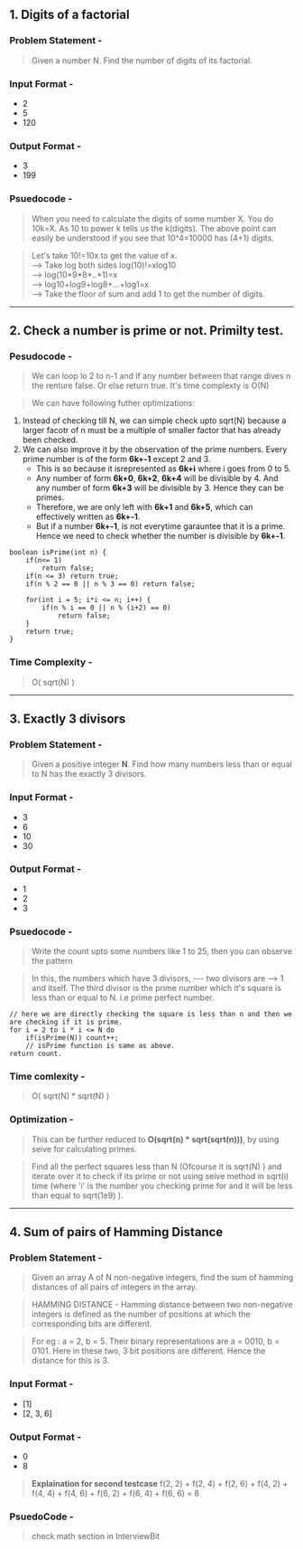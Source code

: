 ## 1. Digits of a factorial
### Problem Statement -
> Given a number N. Find the number of digits of its factorial.
### Input Format -
* 2
* 5
* 120
### Output Format -
* 3
* 199
### Psuedocode -
> When you need to calculate the digits of some number X. You do 10k=X. As 10 to power k tells us the k(digits).
The above point can easily be understood if you see that 10^4=10000 has (4+1) digits.

> Let's take 10!=10x to get the value of x.  
--> Take log both sides log(10)!=xlog10    
--> log(10\*9\*8*..*1)=x  
--> log10+log9+log8+...+log1=x  
--> Take the floor of sum and add 1 to get the number of digits.

___

## 2. Check a number is prime or not. Primilty test.
### Pesudocode - 
> We can loop lo 2 to n-1 and if any number between that range dives n the renture false. Or else return true. It's time complexty is O(N)

> We can have following futher optimizations:

1. Instead of checking till N, we can simple check upto sqrt(N) because a larger facotr of n must be a multiple of smaller factor that has already been checked.
2. We can also improve it by the observation of the prime numbers. Every prime number is of the form **6k+-1** except 2 and 3.
    * This is so because it isrepresented as **6k+i** where i goes from 0 to 5.
    * Any number of form **6k+0**, **6k+2**, **6k+4** will be divisible by 4. And any number of form **6k+3** will be divisible by 3. Hence they can be primes.
    * Therefore, we are only left with **6k+1** and **6k+5**, which can effectively written as **6k+-1**.
    * But if a number **6k+-1**, is not everytime garauntee that it is a prime. Hence we need to check whether the number is divisible by **6k+-1**.

```
boolean isPrime(int n) {
    if(n<= 1)
        return false;
    if(n <= 3) return true;
    if(n % 2 == 0 || n % 3 == 0) return false;

    for(int i = 5; i*i <= n; i++) {
        if(n % i == 0 || n % (i+2) == 0)
            return false;
    }
    return true;
}
```
### Time Complexity -
> O( sqrt(N) )

___

## 3. Exactly 3 divisors
### Problem Statement -
> Given a positive integer **N**. Find how many numbers less than or equal to N has the exactly 3 divisors.
### Input Format -
* 3
* 6
* 10
* 30
### Output Format - 
* 1
* 2
* 3
### Psuedocode -
> Write the count upto some numbers like 1 to 25, then you can observe the pattern

> In this, the numbers which have 3 divisors, --- two divisors are --> 1 and itself. The third divisor is the prime number which it's square is less than or equal to N. i.e prime perfect number.

```
// here we are directly checking the square is less than n and then we are checking if it is prime.
for i = 2 to i * i <= N do 
    if(isPrime(N)) count++;
    // isPrime function is same as above.
return count.
```
### Time comlexity -
> O( sqrt(N) * sqrt(N) )

### Optimization -
> This can be further reduced to **O(sqrt(n) * sqrt(sqrt(n)))**, by using seive for calculating primes.

> Find all the perfect squares less than N (Ofcourse it is sqrt(N) ) and iterate over it to check if its prime or not using seive method in sqrt(i) time (where 'i' is the number you checking prime for and it will be less than equal to sqrt(1e9) ).
___
## 4. Sum of pairs of Hamming Distance
### Problem Statement -
> Given an array A of N non-negative integers, find the sum of hamming distances of all pairs of integers in the array.

> HAMMING DISTANCE - Hamming distance between two non-negative integers is defined as the number of positions at which the corresponding bits are different.

> For eg : a = 2, b = 5. Their binary representations are a = 0010, b = 0101. Here in these two, 3 bit positions are different. Hence the distance for this is 3.

### Input Format - 
* [1]
* [2, 3, 6]
### Output Format - 
* 0
* 8
> **Explaination for second testcase** f(2, 2) + f(2, 4) + f(2, 6) + f(4, 2) + f(4, 4) + f(4, 6) + f(6, 2) + f(6, 4) + f(6, 6) = 8

### PsuedoCode -
> check math section in InterviewBit
